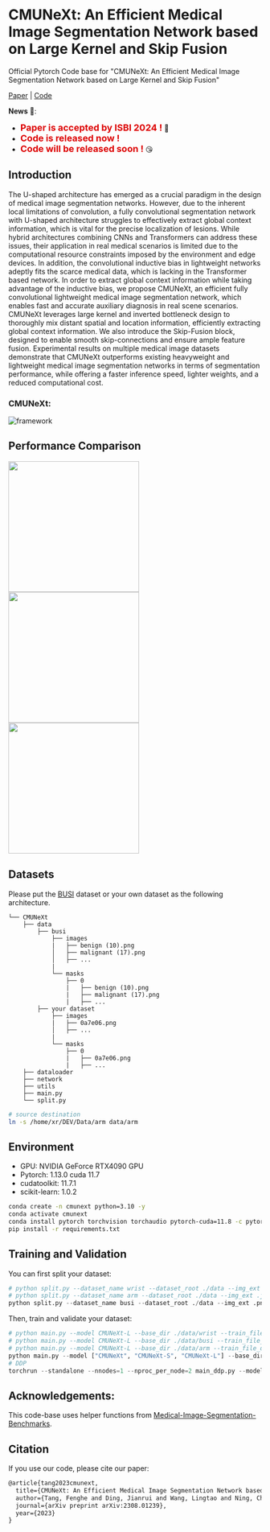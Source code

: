 # CMUNeXt: An Efficient Medical Image Segmentation Network based on Large Kernel and Skip Fusion

Official Pytorch Code base for "CMUNeXt: An Efficient Medical Image Segmentation Network based on Large Kernel and Skip Fusion"

[Paper](https://arxiv.org/pdf/2308.01239.pdf) | [Code](https://github.com/FengheTan9/CMUNeXt)

**News** 🥰:

- <font color="#dd0000" size="4">**Paper is accepted by ISBI 2024 !**</font> 🎉
- <font color="#dd0000" size="4">**Code is released now !**</font> 
- <font color="#dd0000" size="4">**Code will be released soon !**</font> 😘

## Introduction
The U-shaped architecture has emerged as a crucial paradigm in the design of medical image segmentation networks. However, due to the inherent local limitations of convolution, a fully convolutional segmentation network with U-shaped architecture struggles to effectively extract global context information, which is vital for the precise localization of lesions. While hybrid architectures combining CNNs and Transformers can address these issues, their application in real medical scenarios is limited due to the computational resource constraints imposed by the environment and edge devices. In addition, the convolutional inductive bias in lightweight networks adeptly fits the scarce medical data, which is lacking in the Transformer based network. In order to extract global context information while taking advantage of the inductive bias, we propose CMUNeXt, an efficient fully convolutional lightweight medical image segmentation network, which enables fast and accurate auxiliary diagnosis in real scene scenarios. CMUNeXt leverages large kernel and inverted bottleneck design to thoroughly mix distant spatial and location information, efficiently extracting global context information. We also introduce the Skip-Fusion block, designed to enable smooth skip-connections and ensure ample feature fusion. Experimental results on multiple medical image datasets demonstrate that CMUNeXt outperforms existing heavyweight and lightweight medical image segmentation networks in terms of segmentation performance, while offering a faster inference speed, lighter weights, and a reduced computational cost.

### CMUNeXt:

![framework](imgs/CMUNeXt.png)

## Performance Comparison

<img src="imgs/GFLOPs.png" width="260"> <img src="imgs/Params.png" width="260">  <img src="imgs/FPS.png" width="260">   

## Datasets

Please put the [BUSI](https://www.kaggle.com/aryashah2k/breast-ultrasound-images-dataset) dataset or your own dataset as the following architecture. 
```
└── CMUNeXt
    ├── data
        ├── busi
            ├── images
            |   ├── benign (10).png
            │   ├── malignant (17).png
            │   ├── ...
            |
            └── masks
                ├── 0
                |   ├── benign (10).png
                |   ├── malignant (17).png
                |   ├── ...
        ├── your dataset
            ├── images
            |   ├── 0a7e06.png
            │   ├── ...
            |
            └── masks
                ├── 0
                |   ├── 0a7e06.png
                |   ├── ...
    ├── dataloader
    ├── network
    ├── utils
    ├── main.py
    └── split.py
```

``` bash
# source destination
ln -s /home/xr/DEV/Data/arm data/arm 
```
## Environment

- GPU: NVIDIA GeForce RTX4090 GPU
- Pytorch: 1.13.0 cuda 11.7
- cudatoolkit: 11.7.1
- scikit-learn: 1.0.2

```bash
conda create -n cmunext python=3.10 -y
conda activate cmunext
conda install pytorch torchvision torchaudio pytorch-cuda=11.8 -c pytorch -c nvidia
pip install -r requirements.txt
```

## Training and Validation

You can first split your dataset:

```python
# python split.py --dataset_name wrist --dataset_root ./data --img_ext .jpg
# python split.py --dataset_name arm --dataset_root ./data --img_ext .jpg
python split.py --dataset_name busi --dataset_root ./data --img_ext .png
```

Then, train and validate your dataset:

```python
# python main.py --model CMUNeXt-L --base_dir ./data/wrist --train_file_dir wrist_train.txt --val_file_dir wrist_val.txt --img_ext .jpg --num_classes 1
# python main.py --model CMUNeXt-L --base_dir ./data/busi --train_file_dir busi_train.txt --val_file_dir busi_val.txt --img_ext .png  --num_classes 2
# python main.py --model CMUNeXt-L --base_dir ./data/arm --train_file_dir arm_train.txt --val_file_dir arm_val.txt --img_ext .jpg  --num_classes 2
python main.py --model ["CMUNeXt", "CMUNeXt-S", "CMUNeXt-L"] --base_dir ./data/busi --train_file_dir busi_train.txt --val_file_dir busi_val.txt
# DDP
torchrun --standalone --nnodes=1 --nproc_per_node=2 main_ddp.py --model CMUNeXt-L --base_dir ./data/arm --train_file_dir arm_train.txt --val_file_dir arm_val.txt --img_ext .npy  --num_classes 25 --batch_size 20
```

## Acknowledgements:

This code-base uses helper functions from [Medical-Image-Segmentation-Benchmarks](https://github.com/FengheTan9/Medical-Image-Segmentation-Benchmarks).

## Citation

If you use our code, please cite our paper:

```tex
@article{tang2023cmunext,
  title={CMUNeXt: An Efficient Medical Image Segmentation Network based on Large Kernel and Skip Fusion},
  author={Tang, Fenghe and Ding, Jianrui and Wang, Lingtao and Ning, Chunping and Zhou, S Kevin},
  journal={arXiv preprint arXiv:2308.01239},
  year={2023}
}
```


